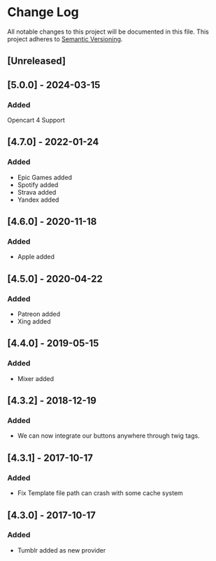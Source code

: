 # Change Log

All notable changes to this project will be documented in this file. This project adheres to [Semantic Versioning](http://semver.org/).


## [Unreleased]

## [5.0.0] - 2024-03-15
### Added
Opencart 4 Support

## [4.7.0] - 2022-01-24
### Added
- Epic Games added
- Spotify added
- Strava added
- Yandex added

## [4.6.0] - 2020-11-18
### Added
- Apple added

## [4.5.0] - 2020-04-22
### Added
- Patreon added
- Xing added

## [4.4.0] - 2019-05-15
### Added
- Mixer added

## [4.3.2] - 2018-12-19
### Added
- We can now integrate our buttons anywhere through twig tags.

## [4.3.1] - 2017-10-17
### Added
- Fix Template file path can crash with some cache system

## [4.3.0] - 2017-10-17
### Added
- Tumblr added as new provider
